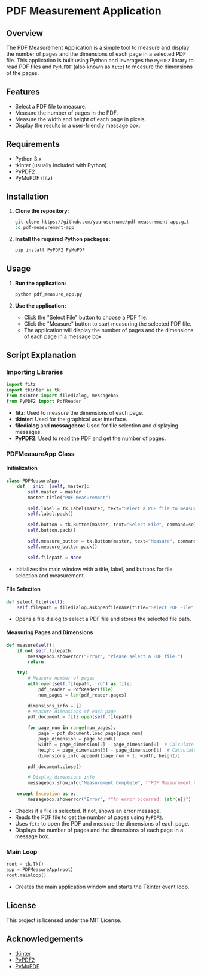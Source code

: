 # PDF Measurement Application

## Overview

The PDF Measurement Application is a simple tool to measure and display the number of pages and the dimensions of each page in a selected PDF file. This application is built using Python and leverages the `PyPDF2` library to read PDF files and `PyMuPDF` (also known as `fitz`) to measure the dimensions of the pages.

## Features

- Select a PDF file to measure.
- Measure the number of pages in the PDF.
- Measure the width and height of each page in pixels.
- Display the results in a user-friendly message box.

## Requirements

- Python 3.x
- tkinter (usually included with Python)
- PyPDF2
- PyMuPDF (fitz)

## Installation

1. **Clone the repository:**
   ```bash
   git clone https://github.com/yourusername/pdf-measurement-app.git
   cd pdf-measurement-app
   ```

2. **Install the required Python packages:**
   ```bash
   pip install PyPDF2 PyMuPDF
   ```

## Usage

1. **Run the application:**
   ```bash
   python pdf_measure_app.py
   ```

2. **Use the application:**
   - Click the "Select File" button to choose a PDF file.
   - Click the "Measure" button to start measuring the selected PDF file.
   - The application will display the number of pages and the dimensions of each page in a message box.

## Script Explanation

### Importing Libraries
```python
import fitz
import tkinter as tk
from tkinter import filedialog, messagebox
from PyPDF2 import PdfReader
```
- **fitz**: Used to measure the dimensions of each page.
- **tkinter**: Used for the graphical user interface.
- **filedialog** and **messagebox**: Used for file selection and displaying messages.
- **PyPDF2**: Used to read the PDF and get the number of pages.

### PDFMeasureApp Class
#### Initialization
```python
class PDFMeasureApp:
    def __init__(self, master):
        self.master = master
        master.title("PDF Measurement")

        self.label = tk.Label(master, text="Select a PDF file to measure:")
        self.label.pack()

        self.button = tk.Button(master, text="Select File", command=self.select_file)
        self.button.pack()

        self.measure_button = tk.Button(master, text="Measure", command=self.measure)
        self.measure_button.pack()

        self.filepath = None
```
- Initializes the main window with a title, label, and buttons for file selection and measurement.

#### File Selection
```python
def select_file(self):
    self.filepath = filedialog.askopenfilename(title="Select PDF File", filetypes=[("PDF Files", "*.pdf")])
```
- Opens a file dialog to select a PDF file and stores the selected file path.

#### Measuring Pages and Dimensions
```python
def measure(self):
    if not self.filepath:
        messagebox.showerror("Error", "Please select a PDF file.")
        return

    try:
        # Measure number of pages
        with open(self.filepath, 'rb') as file:
            pdf_reader = PdfReader(file)
            num_pages = len(pdf_reader.pages)

        dimensions_info = []
        # Measure dimensions of each page
        pdf_document = fitz.open(self.filepath)

        for page_num in range(num_pages):
            page = pdf_document.load_page(page_num)
            page_dimension = page.bound()
            width = page_dimension[2] - page_dimension[0]  # Calculate width
            height = page_dimension[3] - page_dimension[1]  # Calculate height
            dimensions_info.append((page_num + 1, width, height))

        pdf_document.close()

        # Display dimensions info
        messagebox.showinfo("Measurement Complete", f"PDF Measurement Complete!\n\nTotal Pages: {num_pages}\n\nPage Dimensions (pixels):\n{dimensions_info}")

    except Exception as e:
        messagebox.showerror("Error", f"An error occurred: {str(e)}")
```
- Checks if a file is selected. If not, shows an error message.
- Reads the PDF file to get the number of pages using `PyPDF2`.
- Uses `fitz` to open the PDF and measure the dimensions of each page.
- Displays the number of pages and the dimensions of each page in a message box.

### Main Loop
```python
root = tk.Tk()
app = PDFMeasureApp(root)
root.mainloop()
```
- Creates the main application window and starts the Tkinter event loop.

## License

This project is licensed under the MIT License.

## Acknowledgements

- [tkinter](https://docs.python.org/3/library/tkinter.html)
- [PyPDF2](https://pypi.org/project/PyPDF2/)
- [PyMuPDF](https://pymupdf.readthedocs.io/)
